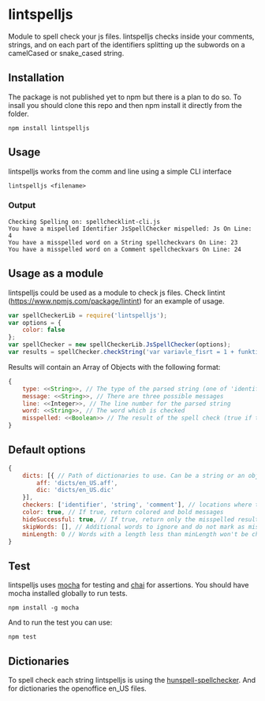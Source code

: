 # lintspelljs
Module to spell check your js files.
lintspelljs checks inside your comments, strings, and on each part of the identifiers splitting up the subwords on a camelCased or snake_cased string.


## Installation
The package is not published yet to npm but there is a plan to do so.
To insall you should clone this repo and then npm install it directly from the folder.
````
npm install lintspelljs
````

## Usage
lintspelljs works from the comm and line using a simple CLI interface
````
lintspelljs <filename>
````
### Output
````
Checking Spelling on: spellchecklint-cli.js
You have a mispelled Identifier JsSpellChecker mispelled: Js On Line: 4
You have a misspelled word on a String spellcheckvars On Line: 23
You have a misspelled word on a Comment spellcheckvars On Line: 24
````
## Usage as a module
lintspelljs could be used as a module to check js files. Check lintint (https://www.npmjs.com/package/lintint) for an example of usage.
````javascript
var spellCheckerLib = require('lintspelljs');
var options = {
    color: false
};
var spellChecker = new spellCheckerLib.JsSpellChecker(options);
var results = spellChecker.checkString('var variavle_fisrt = 1 + funktionKall(); // Tetsing');
````
Results will contain an Array of Objects with the following format:
````javascript
{
    type: <<String>>, // The type of the parsed string (one of 'identifier', 'string', 'comment')
    message: <<String>>, // There are three possible messages
    line: <<Integer>>, // The line number for the parsed string
    word: <<String>>, // The word which is checked
    misspelled: <<Boolean>> // The result of the spell check (true if the word is misspelled) 
}
````
## Default options
````javascript
{
    dicts: [{ // Path of dictionaries to use. Can be a string or an object like { aff: <<String>>, dic: <<String>> }
        aff: 'dicts/en_US.aff',
        dic: 'dicts/en_US.dic'
    }],
    checkers: ['identifier', 'string', 'comment'], // locations where to check words
    color: true, // If true, return colored and bold messages
    hideSuccessful: true, // If true, return only the misspelled results
    skipWords: [], // Additional words to ignore and do not mark as misspelled
    minLength: 0 // Words with a length less than minLength won't be checked
}
````
## Test
lintspelljs uses [mocha](http://www.mochajs.org) for testing and [chai](http://www.chaijs.com) for assertions.
You should have mocha installed globally to run tests.
````
npm install -g mocha
````
And to run the test you can use:
````
npm test
````

## Dictionaries
To spell check each string lintspelljs is using the [hunspell-spellchecker](https://www.npmjs.com/package/hunspell-spellchecker).
And for dictionaries the openoffice en_US files.

